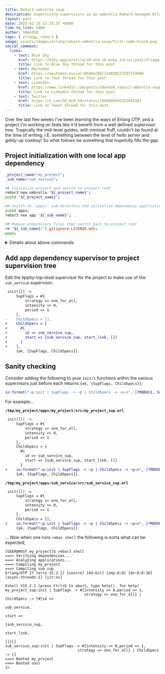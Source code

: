 ```yaml
---
title: Rebar3 umbrella soup
description: Supervising supervisors in an umbrella Rebar3 managed Erlang project
layout: post
date: 2025-02-15 13:35:37 +0000
time_to_live: 1800
author: S0AndS0
tags: [ erlang, rebar3 ]
image: assets/images/erlang/rebar3-umbrella-soup/first-code-block.png
social_comment:
  links:
    - text: Blue Sky
      href: https://bsky.app/profile/s0-and-s0.bsky.social/post/3liaqqsauis2s
      title: Link to Blue Sky thread for this post
    - text: Mastodon
      href: https://mastodon.social/@S0AndS0/114010223587114988
      title: Link to Toot thread for this post
    - text: LinkedIn
      href: https://www.linkedin.com/posts/s0ands0_rebar3-umbrella-soup-activity-7296654330537938946-GcDE
      title: Link to LinkedIn thread for this post
    - text: Twitter
      href: https://x.com/S0_And_S0/status/1890888545222443301
      title: Link to Tweet thread for this post
---
```




Over the last few weeks I've been learning the ways of Erlang OTP, and a
project I'm working on feels like it'd benefit from a well defined supervisor
tree.  Tragically the mid-level guides, with minimal fluff, couldn't be found
at the time of writing; I.E. something between the level of _hello server_ and
giddy-up cowboy!  So what follows be something that hopefully fills the gap.


## Project initialization with one local app dependency


```bash
_project_name="my_project";
_sub_name="sub_service";

## Initialize project and switch to project root
rebar3 new umbrella "${_project_name}";
pushd "${_project_name}";

## Switch to `apps/` sub-directory and initialize dependency application
pushd apps;
rebar3 new app "${_sub_name}";

## Remove unnecessary files then switch back to project root
rm "${_sub_name}/"{.gitignore,LICENSE.md};
popd;
```

<details><summary>Details about above commands:</summary>
{% capture details_summary_content %}
- `rebar3 new unbrella <name>` will use the `unbrella` template to create a
  directory/file structure similar to
   ```
   my_project/apps/my_project/src/my_project_app.erl
   my_project/apps/my_project/src/my_project_sup.erl
   my_project/apps/my_project/src/my_project.app.src
   my_project/rebar.config
   my_project/config/sys.config
   my_project/config/vm.args
   my_project/.gitignore
   my_project/LICENSE.md
   my_project/README.md
   ```
- `pushd <path>` is like `cd`, but with a longer history such that the `popd`
  command can _undo_ current working directory changes
   ```bash
   pushd "${_project_name}";
   pwd;
   #> /tmp/my_project

   pushd apps;
   pwd;
   #> /tmp/my_project/apps
   ```
- `rebar3 new app <name>` will use the `app` template to create a
  directory/file structure similar to
   ```
   sub_service/src/sub_sup_app.erl
   sub_service/src/sub_sup_sup.erl
   sub_service/src/sub_sup.app.src
   sub_service/rebar.config
   sub_service/.gitignore
   sub_service/LICENSE.md
   sub_service/README.md
   ```
   > Note; everything but the `src/` sub-directory may be removed if no special
   > documentation, licensing, and/or dependencies are required.
- In this example we only remove the extra `.gitignore` and `LICENSE.md` files,
  because it should inherit these from the root level project
   ```bash
   rm "${_sub_name}/"{.gitignore,LICENSE.md};
   popd;
   pwd;
   #> /tmp/my_project
   ```
{% endcapture %}
{{ details_summary_content | markdownify }}
</details>


## Add app dependency supervisor to project supervision tree


Edit the tippity-top-level supervisor for the project to make use of the
`sub_service` supervisor;

```diff
 init([]) ->
     SupFlags = #{
         strategy => one_for_all,
         intensity => 0,
         period => 1
     },
-    ChildSpecs = [],
+    ChildSpecs = [
+      #{
+        id => sub_service_sup,
+        start => {sub_service_sup, start_link, []}
+      }
+    ],
     {ok, {SupFlags, ChildSpecs}}.
```


## Sanity checking


Consider adding the following to your `init/1` functions within the various
supervisors just before each returns `{ok, {SupFlags, ChildSpecs}}`;

```erlang
io:format("~p:init | SupFlags -> ~p | ChildSpecs -> ~p~n", [?MODULE, SupFlags, ChildSpecs]),
```

For example...

**`/tmp/my_project/apps/my_project/src/my_project_sup.erl`**

```diff
 init([]) ->
     SupFlags = #{
         strategy => one_for_all,
         intensity => 0,
         period => 1
     },
     ChildSpecs = [
       #{
         id => sub_service_sup,
         start => {sub_service_sup, start_link, []}
       }
+    io:format("~p:init | SupFlags -> ~p | ChildSpecs -> ~p~n", [?MODULE, SupFlags, ChildSpecs]),
     {ok, {SupFlags, ChildSpecs}}.
```

**`/tmp/my_project/apps/sub_service/src/sub_service_sup.erl`**

```diff
 init([]) ->
     SupFlags = #{
         strategy => one_for_all,
         intensity => 0,
         period => 1
     },
     ChildSpecs = [],
+    io:format("~p:init | SupFlags -> ~p | ChildSpecs -> ~p~n", [?MODULE, SupFlags, ChildSpecs]),
     {ok, {SupFlags, ChildSpecs}}.
```

...  Now when one runs `rebar shell` the following is sorta what can be
expected;

```
[USER@HOST my_project]$ rebar3 shell 
===> Verifying dependencies...
===> Analyzing applications...
===> Compiling my_project
===> Compiling sub_sup
Erlang/OTP 27 [erts-15.2.1] [source] [64-bit] [smp:8:8] [ds:8:8:10] [async-threads:1] [jit:ns]

Eshell V15.2.1 (press Ctrl+G to abort, type help(). for help)
my_project_sup:init | SupFlags -> #{intensity => 0,period => 1,
                                    strategy => one_for_all} | ChildSpecs -> [#{id =>
                                                                                 sub_service,
                                                                                start =>
                                                                                 {sub_service_sup,
                                                                                  start_link,
                                                                                  []}}]
sub_service_sup:init | SupFlags -> #{intensity => 0,period => 1,
                                 strategy => one_for_all} | ChildSpecs -> []
===> Booted my_project
===> Booted sasl
1> 
```

